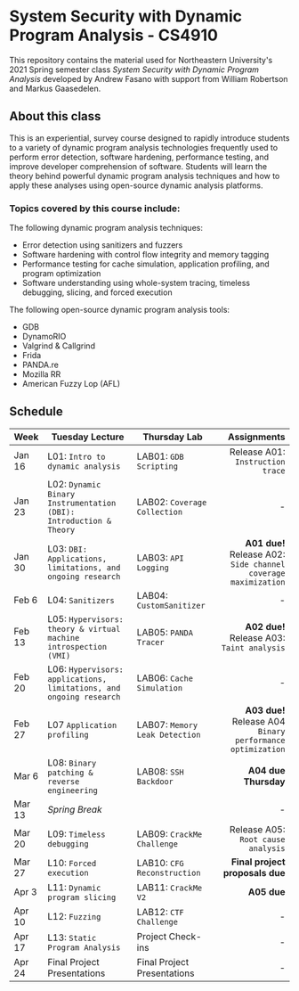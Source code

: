 # System Security with Dynamic Program Analysis - CS4910

This repository contains the material used for Northeastern University's
2021 Spring semester class *System Security with Dynamic Program Analysis*
developed by Andrew Fasano with support from William Robertson and Markus Gaasedelen.

## About this class
This is an experiential, survey course designed to rapidly introduce students to a variety of dynamic program analysis technologies frequently used to perform error detection, software hardening, performance testing, and improve developer comprehension of software. Students will learn the theory behind powerful dynamic program analysis techniques and how to apply these analyses using open-source dynamic analysis platforms.


### Topics covered by this course include:
The following dynamic program analysis techniques:
* Error detection using sanitizers and fuzzers
* Software hardening with control flow integrity and memory tagging
* Performance testing for cache simulation, application profiling, and program optimization
* Software understanding using whole-system tracing, timeless debugging, slicing, and forced execution

The following open-source dynamic program analysis tools:
* GDB
* DynamoRIO
* Valgrind & Callgrind
* Frida
* PANDA.re
* Mozilla RR
* American Fuzzy Lop (AFL)


## Schedule

| Week   | Tuesday Lecture                                                    | Thursday Lab                  | Assignments                                                    |
| ----   | ------------------------------------------------------------------ | -------------                 |        ---:                                                    |
| Jan 16 | L01: `Intro to dynamic analysis`                                   | LAB01: `GDB Scripting`        | Release A01: `Instruction trace` |
| Jan 23 | L02: `Dynamic Binary Instrumentation (DBI): Introduction & Theory` | LAB02: `Coverage Collection`  |- |
| Jan 30 | L03: `DBI: Applications, limitations, and ongoing research`        | LAB03: `API Logging`          | **A01 due!** Release A02: `Side channel coverage maximization` |
| Feb 6  | L04: `Sanitizers`                                                  | LAB04: `CustomSanitizer`      | - |
| Feb 13 | L05: `Hypervisors: theory & virtual machine introspection (VMI)`   | LAB05: `PANDA Tracer`         | **A02 due!** Release A03: `Taint analysis` |
| Feb 20 | L06: `Hypervisors: applications, limitations, and ongoing research`| LAB06: `Cache Simulation`     | - |
| Feb 27 | L07 `Application profiling`                                        | LAB07: `Memory Leak Detection`| **A03 due!** Release A04 `Binary performance optimization` |
| Mar 6  | L08: `Binary patching & reverse engineering`                       | LAB08: `SSH Backdoor`         | **A04 due Thursday** |
| Mar 13 | *Spring Break*                                                     |                               | - 
| Mar 20 | L09: `Timeless debugging`                                          | LAB09: `CrackMe Challenge`    | Release A05: `Root cause analysis` |
| Mar 27 | L10: `Forced execution`                                            | LAB10: `CFG Reconstruction`   | **Final project proposals due** |
| Apr 3  | L11: `Dynamic program slicing`                                     | LAB11: `CrackMe V2`           | **A05 due** |
| Apr 10 | L12: `Fuzzing`                                                     | LAB12: `CTF Challenge`        | - |
| Apr 17 | L13: `Static Program Analysis`                                     | Project Check-ins             | - |
| Apr 24 | Final Project Presentations                                        | Final Project Presentations   | - |
